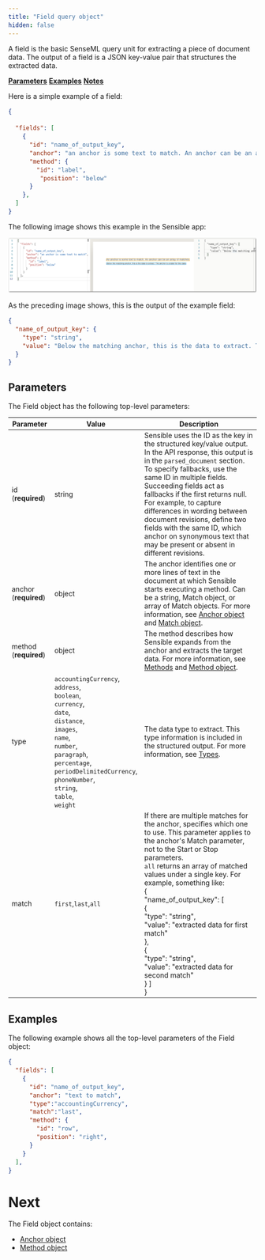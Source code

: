 ```yaml
---
title: "Field query object"
hidden: false
---
```


A field is the basic SenseML query unit for extracting a piece of document data. The output of a field is a JSON key-value pair that structures the extracted data. 

[**Parameters**](doc:field-query-object#parameters)
[**Examples**](doc:field-query-object#examples)
[**Notes**](doc:field-query-object#notes)

Here is a simple example of a field: 

```json
{

  "fields": [
    {
      "id": "name_of_output_key",
      "anchor": "an anchor is some text to match. An anchor can be an array of matches",
      "method": {
        "id": "label",
         "position": "below"
      }
    },
  ]
}
```

The following image shows this example in the Sensible app:

![Click to enlarge](https://raw.githubusercontent.com/sensible-hq/sensible-docs/main/readme-sync/assets/v0/images/final/basic_field.png)

As the preceding image shows, this is the output of the example field: 

```json
{
  "name_of_output_key": {
    "type": "string",
    "value": "Below the matching anchor, this is the data to extract. The anchor is a label for this data."
  }
}
```

Parameters
----

The Field object has the following top-level parameters:

| Parameter             | Value                                                        | Description                                                  |
| --------------------- | ------------------------------------------------------------ | ------------------------------------------------------------ |
| id (**required**)     | string                                                       | Sensible uses the ID as the key in the structured key/value output. In the API response, this output is in the `parsed_document` section.<br/>To specify fallbacks, use the same ID in multiple fields. Succeeding fields act as fallbacks if the first returns null. For example, to capture differences in wording between document revisions, define two fields with the same ID, which anchor on synonymous text that may be present or absent in different revisions. |
| anchor (**required**) | object                                                       | The anchor identifies one or more lines of text in the document at which Sensible starts executing a method. Can be a string, Match object, or array of Match objects. For more information, see [Anchor object](doc:anchor) and [Match object](doc:match). |
| method (**required**) | object                                                       | The method describes how Sensible expands from the anchor and extracts the target data. For more information, see [Methods](doc:methods) and [Method object](doc:method). |
| type                  | `accountingCurrency`,<br/> `address`,<br/> `boolean`,<br/> `currency`,<br/> `date`,<br/> `distance`,<br/> `images`,<br/> `name`,<br/> `number`,<br/> `paragraph`, <br/>`percentage`,<br/>`periodDelimitedCurrency`,<br/>`phoneNumber`,<br/> `string`,<br/> `table`,<br/> `weight` | The data type to extract. This type information is included in the structured output. For more information, see [Types](doc:types). |
| match                 | `first`,`last`,`all`                                         | If there are multiple matches for the anchor, specifies which one to use. This parameter applies to the anchor's Match parameter, not to the Start or Stop parameters.<br/>`all` returns an array of matched values under a single key. For example, something like:  <br/>{<br/>  "name_of_output_key": [<br/>    {<br/>      "type": "string",<br/>      "value": "extracted data for first match"<br/>    },<br/>    {<br/>      "type": "string",<br/>      "value": "extracted data for second match"<br/>    } ]<br/>} |

Examples
----

The following example shows all the top-level parameters of the Field object:

```json
{
  "fields": [
    {
      "id": "name_of_output_key",
      "anchor": "text to match",        
      "type":"accountingCurrency",
      "match":"last",
      "method": {
        "id": "row",
        "position": "right",
      }
    }
  ],
}
```

Next
===

The Field object contains:

- [Anchor object](doc:anchor)
- [Method object](doc:method)
